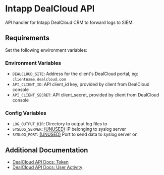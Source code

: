 # Intapp DealCloud API 

API handler for Intapp DealCloud CRM to forward logs to SIEM.

## Requirements
Set the following environment variables:
### Environment Variables
  * `DEALCLOUD_SITE`: Address for the client's DealCloud portal, eg: `clientname.dealcloud.com`
  * `API_CLIENT_ID`: API client_id key, provided by client from DealCloud console
  * `API_CLIENT_SECRET`: API client_secret, provided by client from DealCloud console

### Config Variables
* `LOG_OUTPUT_DIR`: Directory to output log files to
* `SYSLOG_SERVER`: <u>(UNUSED)</u> IP belonging to syslog server
* `SYSLOG_PORT`: <u>(UNUSED)</u> Port to send data to syslog server on

## Additional Documentation
* [DealCloud API Docs: Token](https://api.docs.dealcloud.com/docs/token)
* [DealCloud API Docs: User Activity](https://api.docs.dealcloud.com/docs/management/user_activity)